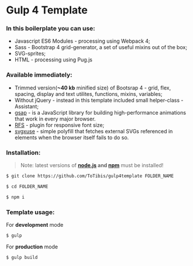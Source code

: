 # Gulp 4 Template
### In this boilerplate you can use:
- Javascript ES6 Modules - processing using Webpack 4;
- Sass - Bootstrap 4 grid-generator, a set of useful mixins out of the box;
- SVG-sprites;
- HTML - processing using Pug.js
### Available immediately:
- Trimmed version(**~40 kb** minified size) of Bootsrap 4 - grid, flex, spacing, display and text utilites, functions, mixins, variables;
- Without jQuery - instead in this template included small helper-class - Assistant;
- [gsap](https://github.com/greensock/GSAP) -  is a JavaScript library for building high-performance animations that work in every major browser.
- [RFS](https://github.com/twbs/rfs) - plugin for responsive font size;
- [svgxuse](https://github.com/Keyamoon/svgxuse) - simple polyfill that fetches external SVGs referenced in <use> elements when the browser itself fails to do so.
### Installation:
> Note: latest versions of **[node.js](https://nodejs.org/en/) and [npm](https://www.npmjs.com/)** must be installed!
```sh
$ git clone https://github.com/ToTibis/gulp4template FOLDER_NAME
```
```sh
$ cd FOLDER_NAME
```
 ```sh
 $ npm i
 ```
### Template usage:
For **development** mode
 ```sh
 $ gulp
 ```
For **production** mode
 ```sh
 $ gulp build
 ```



